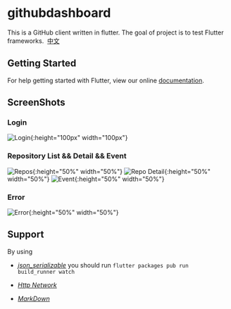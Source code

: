 # githubdashboard 

This is a GitHub client written in flutter. The goal of project is to test Flutter frameworks.  [中文](https://github.com/underwindfall/FlutterGithubDashboard/blob/develop/README_ZH.md)

## Getting Started

For help getting started with Flutter, view our online
[documentation](https://flutter.io/).

## ScreenShots

### Login
![Login](https://github.com/underwindfall/FlutterGithubDashboard/blob/develop/art/login.jpg){:height="100px" width="100px"}

### Repository List && Detail && Event
![Repos](https://github.com/underwindfall/FlutterGithubDashboard/blob/develop/art/repos.jpg){:height="50%" width="50%"} 
![Repo Detail](https://github.com/underwindfall/FlutterGithubDashboard/blob/develop/art/repo_detail.jpg){:height="50%" width="50%"}
![Event](https://github.com/underwindfall/FlutterGithubDashboard/blob/develop/art/events.jpg){:height="50%" width="50%"}

### Error
![Error](https://github.com/underwindfall/FlutterGithubDashboard/blob/develop/art/error.jpg){:height="50%" width="50%"}

## Support 

By using 
- [*json_serializable*](https://flutter.io/json/) you should run `flutter packages pub run build_runner watch`

- [*Http Network*](https://flutter.io/networking/) 

- [*MarkDown*](https://github.com/flutter/flutter_markdown) 
